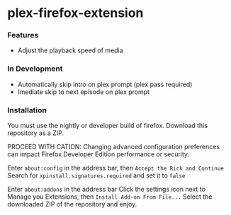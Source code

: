 # plex-firefox-extension

### Features

- Adjust the playback speed of media

### In Development
    
- Automatically skip intro on plex prompt (plex pass required)
- Imediate skip to next episode on plex prompt

### Installation

You must use the nightly or developer build of firefox.
Download this repository as a ZIP.

PROCEED WITH CATION: Changing advanced configuration preferences can impact Firefox Developer Edition performance or security.

Enter `about:config` in the address bar, then `Accept the Rick and Continue`
Search for `xpinstall.signatures.required` and set it to `false`

Enter `about:addons` in the address bar
Click the settings icon next to Manage you Extensions, then `Install Add-on From File...`
Select the downloaded ZIP of the repository and enjoy.
